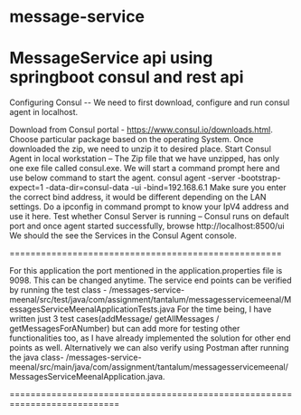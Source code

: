 # message-service
MessageService api using springboot consul and rest api
====================================================
Configuring Consul -- We need to first download, configure and run consul agent in localhost.

Download from Consul portal - https://www.consul.io/downloads.html. Choose particular package based on the operating System. Once downloaded the zip, we need to unzip it to desired place. Start Consul Agent in local workstation – The Zip file that we have unzipped, has only one exe file called consul.exe. We will start a command prompt here and use below command to start the agent. consul agent -server -bootstrap-expect=1 -data-dir=consul-data -ui -bind=192.168.6.1 Make sure you enter the correct bind address, it would be different depending on the LAN settings. Do a ipconfig in command prompt to know your IpV4 address and use it here. Test whether Consul Server is running – Consul runs on default port and once agent started successfully, browse http://localhost:8500/ui We should the see the Services in the Consul Agent console.

====================================================

For this application the port mentioned in the application.properties file is 9098. This can be changed anytime. The service end points can be verified by running the test class - /messages-service-meenal/src/test/java/com/assignment/tantalum/messagesservicemeenal/MessagesServiceMeenalApplicationTests.java For the time being, I have written just 3 test cases(addMessage/ getAllMessages / getMessagesForANumber) but can add more for testing other functionalities too, as I have already implemented the solution for other end points as well. Alternatively we can also verify using Postman after running the java class- /messages-service-meenal/src/main/java/com/assignment/tantalum/messagesservicemeenal/MessagesServiceMeenalApplication.java.

===========================================================================

